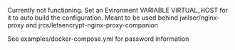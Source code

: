 Currently not functioning.
Set an Evironment VARIABLE VIRTUAL_HOST for it to auto build the configuration. Meant to be used behind jwilser/nginx-proxy and jrcs/letsencrypt-nginx-proxy-companion

See examples/docker-compose.yml for password information

